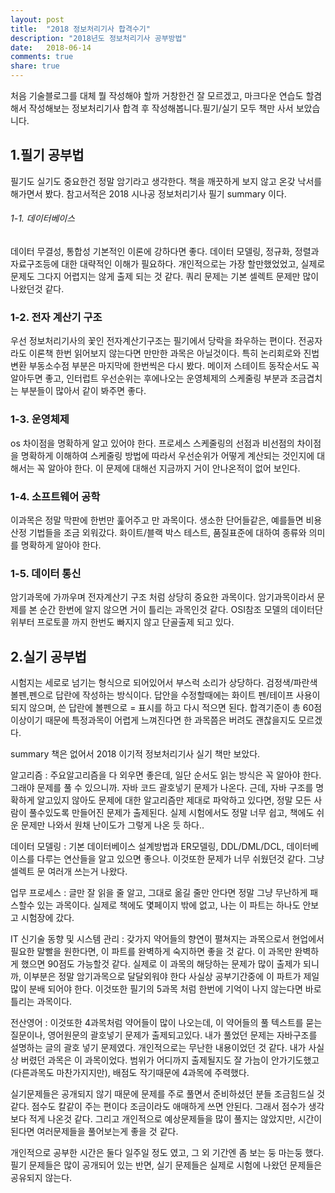 ```yaml
---
layout: post
title:  "2018 정보처리기사 합격수기"
description: "2018년도 정보처리기사 공부방법"
date:   2018-06-14
comments: true
share: true
---
```


처음 기술블로그를 대체 뭘 작성해야 할까 거창한건 잘 모르겠고, 마크다운 연습도 할겸해서 작성해보는 정보처리기사 합격 후 작성해봅니다.필기/실기 모두 책만 사서 보았습니다.


## 1.필기 공부법
필기도 실기도 중요한건 정말 암기라고 생각한다. 책을 깨끗하게 보지 않고 온갖 낙서를 해가면서 봤다.
참고서적은 2018 시나공 정보처리기사 필기 summary 이다.

###### 1-1. 데이터베이스
데이터 무결성, 통합성 기본적인 이론에 강하다면 좋다. 데이터 모델링, 정규화, 정렬과 자료구조등에 대한 대략적인 이해가 필요하다.
개인적으로는 가장 할만했었었고, 실제로 문제도 그다지 어렵지는 않게 출제 되는 것 같다. 쿼리 문제는 기본 셀렉트 문제만 많이 나왔던것 같다.

### 1-2. 전자 계산기 구조
우선 정보처리기사의 꽃인 전자계산기구조는 필기에서 당락을 좌우하는 편이다.
전공자라도 이론책 한번 읽어보지 않는다면 만만한 과목은 아닐것이다. 특히 논리회로와 진법변환 부동소수점 부분은 마지막에 한번씩은 다시 봤다.
메이저 스테이트 동작순서도 꼭 알아두면 좋고, 인터럽트 우선순위는 후에나오는 운영체제의 스케줄링 부분과 조금겹치는 부분들이 많아서 같이 봐주면 좋다.

### 1-3. 운영체제
os 차이점을 명확하게 알고 있어야 한다. 프로세스 스케줄링의 선점과 비선점의 차이점을 명확하게 이해하여 스케줄링 방법에 따라서 우선순위가 어떻게 계산되는 것인지에 대해서는 꼭 알아야 한다.
이 문제에 대해선 지금까지 거이 안나온적이 없어 보인다.

### 1-4. 소프트웨어 공학
이과목은 정말 막판에 한번만 훑어주고 만 과목이다. 생소한 단어들같은, 예를들면 비용 산정 기법들을 조금 외워갔다.
화이트/블랙 박스 테스트, 품질표준에 대하여 종류와 의미를 명확하게 알아야 한다.

### 1-5. 데이터 통신
암기과목에 가까우며 전자계산기 구조 처럼 상당히 중요한 과목이다. 암기과목이라서 문제를 본 순간 한번에 알지 않으면 거이 틀리는 과목인것 같다.
OSI참조 모델의 데이터단위부터 프로토콜 까지 한번도 빠지지 않고 단골출제 되고 있다.

## 2.실기 공부법

시험지는 세로로 넘기는 형식으로 되어있어서 부스럭 소리가 상당하다.
검정색/파란색 볼펜,펜으로 답란에 작성하는 방식이다.
답안을 수정할때에는 화이트 펜/테이프 사용이 되지 않으며, 쓴 답란에 볼펜으로 = 표시를 하고 다시 적으면 된다.
합격기준이 총 60점이상이기 때문에 특정과목이 어렵게 느껴진다면 한 과목쯤은 버려도 괜찮을지도 모르겠다.

summary 책은 없어서 2018 이기적 정보처리기사 실기 책만 보았다.

알고리즘 
: 주요알고리즘을 다 외우면 좋은데, 일단 순서도 읽는 방식은 꼭 알아야 한다. 그래야 문제를 풀 수 있으니까.
자바 코드 괄호넣기 문제가 나온다. 근데, 자바 구조를 명확하게 알고있지 않아도 문제에 대한 알고리즘만 제대로 파악하고 있다면, 정말 모든 사람이 풀수있도록 만들어진 문제가 출제된다.
실제 시험에서도 정말 너무 쉽고, 책에도 쉬운 문제만 나와서 원채 난이도가 그렇게 나온 듯 하다..

데이터 모델링
: 기본 데이터베이스 설계방법과 ER모델링, DDL/DML/DCL, 데이터베이스를 다루는 연산들을 알고 있으면 좋으나.
이것또한 문제가 너무 쉬웠던것 같다. 그냥 셀렉트 문 여러개 쓰는거 나왔다.

업무 프로세스
: 글만 잘 읽을 줄 알고, 그대로 옮길 줄만 안다면 정말 그냥 무난하게 패스할수 있는 과목이다.
실제로 책에도 몇페이지 밖에 없고, 나는 이 파트는 하나도 안보고 시험장에 갔다.

IT 신기술 동향 및 시스템 관리
: 갖가지 약어들의 향연이 펼쳐지는 과목으로서 현업에서 필요한 말빨을 원한다면, 이 파트를 완벽하게 숙지하면 좋을 것 같다.
이 과목만 완벽하게 했으면 90점도 가능할것 같다. 실제로 이 과목의 해당하는 문제가 많이 출제가 되니까, 이부분은 정말 암기과목으로 달달외워야 한다
사실상 공부기간중에 이 파트가 제일 많이 분배 되어야 한다. 이것또한 필기의 5과목 처럼 한번에 기억이 나지 않는다면 바로 틀리는 과목이다.

전산영어
: 이것또한 4과목처럼 약어들이 많이 나오는데, 이 약어들의 풀 텍스트를 묻는 질문이나, 영어원문의 괄호넣기 문제가 출제되고있다.
내가 풀었던 문제는 자바구조를 설명하는 글의 괄호 넣기 문제였다. 개인적으로는 무난한 내용이었던 것 같다.
내가 사실상 버렸던 과목은 이 과목이었다. 범위가 어디까지 출제될지도 잘 가늠이 안가기도했고(다른과목도 마찬가지지만), 배점도 작기때문에 4과목에 주력했다.


실기문제들은 공개되지 않기 때문에 문제를 주로 풀면서 준비하셨던 분들 조금힘드실 것 같다.
점수도 칼같이 주는 편이다 조금이라도 애매하게 쓰면 안된다. 그래서 점수가 생각보다 적게 나온것 같다.
그리고 개인적으로 예상문제들을 많이 풀지는 않았지만, 시간이 된다면 여러문제들을 풀어보는게 좋을 것 같다.

개인적으로 공부한 시간은 둘다 일주일 정도 였고, 그 외 기간엔 좀 보는 둥 마는둥 했다.
필기 문제들은 많이 공개되어 있는 반면, 실기 문제들은 실제로 시험에 나왔던 문제들은 공유되지 않는다.
